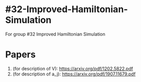 # #32-Improved-Hamiltonian-Simulation
For group #32 Improved Hamiltonian Simulation

# Papers
1. (for description of V): https://arxiv.org/pdf/1202.5822.pdf
2. (for description of a_j): https://arxiv.org/pdf/1907.11679.pdf
